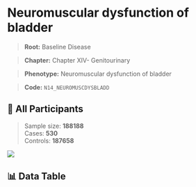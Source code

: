 # Neuromuscular dysfunction of bladder

> **Root:** Baseline Disease  

> **Chapter:** Chapter XIV- Genitourinary  

> **Phenotype:** Neuromuscular dysfunction of bladder  

> **Code:** `N14_NEUROMUSCDYSBLADD`

## 🧪 All Participants  
> Sample size: **188188**  
> Cases: **530**  
> Controls: **187658**
<img src="/Sensitive/Figures/ALL/Incidence/N14_NEUROMUSCDYSBLADD.png"/>

## 📊 Data Table
<CsvTableMRF src="/Sensitive/Data/ALL/Incidence/COX_N14_NEUROMUSCDYSBLADD.csv"/>

